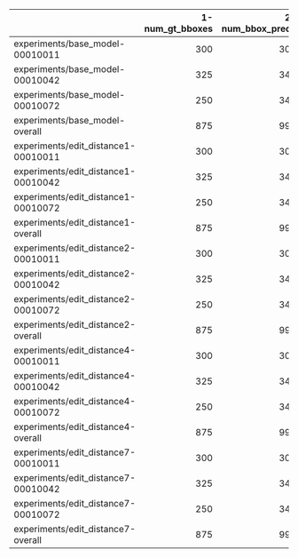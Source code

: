 |                                     |   1-num_gt_bboxes |   2-num_bbox_preds |   3-bbox_matches |   4-precision_bbox |   5-recall_bbox |   6-precision_spelling |   7-recall_spelling |
|:------------------------------------|------------------:|-------------------:|-----------------:|-------------------:|----------------:|-----------------------:|--------------------:|
| experiments/base_model-00010011     |               300 |                303 |              246 |           0.811881 |        0.82     |               0.20462  |            0.206667 |
| experiments/base_model-00010042     |               325 |                349 |              274 |           0.7851   |        0.843077 |               0.383954 |            0.412308 |
| experiments/base_model-00010072     |               250 |                345 |              183 |           0.530435 |        0.732    |               0.171014 |            0.236    |
| experiments/base_model-overall      |               875 |                997 |              703 |           0.709139 |        0.798359 |               0.253196 |            0.284991 |
| experiments/edit_distance1-00010011 |               300 |                303 |              246 |           0.811881 |        0.82     |               0.422442 |            0.426667 |
| experiments/edit_distance1-00010042 |               325 |                349 |              274 |           0.7851   |        0.843077 |               0.587393 |            0.630769 |
| experiments/edit_distance1-00010072 |               250 |                345 |              183 |           0.530435 |        0.732    |               0.321739 |            0.444    |
| experiments/edit_distance1-overall  |               875 |                997 |              703 |           0.709139 |        0.798359 |               0.443858 |            0.500479 |
| experiments/edit_distance2-00010011 |               300 |                303 |              246 |           0.811881 |        0.82     |               0.590759 |            0.596667 |
| experiments/edit_distance2-00010042 |               325 |                349 |              274 |           0.7851   |        0.843077 |               0.681948 |            0.732308 |
| experiments/edit_distance2-00010072 |               250 |                345 |              183 |           0.530435 |        0.732    |               0.397101 |            0.548    |
| experiments/edit_distance2-overall  |               875 |                997 |              703 |           0.709139 |        0.798359 |               0.556603 |            0.625658 |
| experiments/edit_distance4-00010011 |               300 |                303 |              246 |           0.811881 |        0.82     |               0.749175 |            0.756667 |
| experiments/edit_distance4-00010042 |               325 |                349 |              274 |           0.7851   |        0.843077 |               0.759312 |            0.815385 |
| experiments/edit_distance4-00010072 |               250 |                345 |              183 |           0.530435 |        0.732    |               0.478261 |            0.66     |
| experiments/edit_distance4-overall  |               875 |                997 |              703 |           0.709139 |        0.798359 |               0.662249 |            0.744017 |
| experiments/edit_distance7-00010011 |               300 |                303 |              246 |           0.811881 |        0.82     |               0.805281 |            0.813333 |
| experiments/edit_distance7-00010042 |               325 |                349 |              274 |           0.7851   |        0.843077 |               0.773639 |            0.830769 |
| experiments/edit_distance7-00010072 |               250 |                345 |              183 |           0.530435 |        0.732    |               0.518841 |            0.716    |
| experiments/edit_distance7-overall  |               875 |                997 |              703 |           0.709139 |        0.798359 |               0.699253 |            0.786701 |